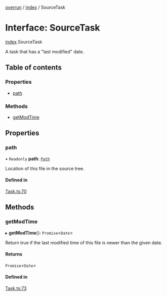 [overrun](../README.md) / [index](../modules/index.md) / SourceTask

# Interface: SourceTask

[index](../modules/index.md).SourceTask

A task that has a "last modified" date.

## Table of contents

### Properties

- [path](index.SourceTask.md#path)

### Methods

- [getModTime](index.SourceTask.md#getmodtime)

## Properties

### path

• `Readonly` **path**: [`Path`](../classes/index.Path.md)

Location of this file in the source tree.

#### Defined in

[Task.ts:70](https://github.com/viridia/overrun/blob/2973034/src/Task.ts#L70)

## Methods

### getModTime

▸ **getModTime**(): `Promise`<`Date`\>

Return true if the last modified time of this file is newer than the given date.

#### Returns

`Promise`<`Date`\>

#### Defined in

[Task.ts:73](https://github.com/viridia/overrun/blob/2973034/src/Task.ts#L73)
